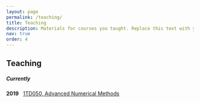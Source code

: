 ```yaml
---
layout: page
permalink: /teaching/
title: Teaching
description: Materials for courses you taught. Replace this text with your description.
nav: true
order: 4
---
```


<h2>Teaching</h2>
<h5>Currently</h5>

<div class="teaching">
  <b>2019</b> &nbsp; <a href="http://www.uu.se/en/admissions/master/selma/kursplan/?kpid=34479&type=1">1TD050,
    Advanced Numerical Methods </a>
</div>    
